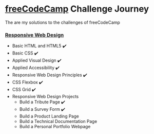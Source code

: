 # [freeCodeCamp](https://www.freecodecamp.org/) Challenge Journey

The are my solutions to the challenges of freeCodeCamp

### [Responsive Web Design](https://www.freecodecamp.org/learn/responsive-web-design/)

- Basic HTML and HTML5 :heavy_check_mark:
- Basic CSS :heavy_check_mark:
- Applied Visual Design :heavy_check_mark:
- Applied Accessibility :heavy_check_mark:
- Responsive Web Design Principles :heavy_check_mark:
- CSS Flexbox :heavy_check_mark:
- CSS Grid :heavy_check_mark:
- Responsive Web Design Projects
	- Build a Tribute Page :heavy_check_mark:
	- Build a Survey Form :heavy_check_mark:
	- Build a Product Landing Page
	- Build a Technical Documentation Page
	- Build a Personal Portfolio Webpage